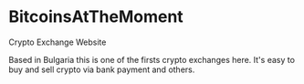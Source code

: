 # BitcoinsAtTheMoment
Crypto Exchange Website

Based in Bulgaria this is one of the firsts crypto exchanges here. It's easy to buy and sell crypto via bank payment and others.

